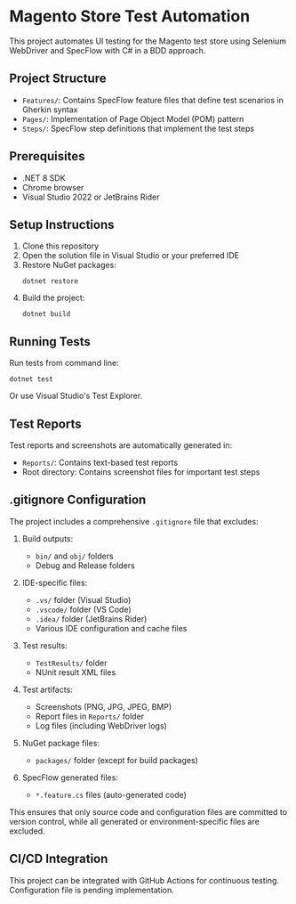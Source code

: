 # Magento Store Test Automation

This project automates UI testing for the Magento test store using Selenium WebDriver and SpecFlow with C# in a BDD approach.

## Project Structure

- `Features/`: Contains SpecFlow feature files that define test scenarios in Gherkin syntax
- `Pages/`: Implementation of Page Object Model (POM) pattern
- `Steps/`: SpecFlow step definitions that implement the test steps

## Prerequisites

- .NET 8 SDK
- Chrome browser
- Visual Studio 2022 or JetBrains Rider

## Setup Instructions

1. Clone this repository
2. Open the solution file in Visual Studio or your preferred IDE
3. Restore NuGet packages:
   ```
   dotnet restore
   ```
4. Build the project:
   ```
   dotnet build
   ```

## Running Tests

Run tests from command line:
```
dotnet test
```

Or use Visual Studio's Test Explorer.

## Test Reports

Test reports and screenshots are automatically generated in:
- `Reports/`: Contains text-based test reports
- Root directory: Contains screenshot files for important test steps

## .gitignore Configuration

The project includes a comprehensive `.gitignore` file that excludes:

1. Build outputs:
   - `bin/` and `obj/` folders
   - Debug and Release folders

2. IDE-specific files:
   - `.vs/` folder (Visual Studio)
   - `.vscode/` folder (VS Code)
   - `.idea/` folder (JetBrains Rider)
   - Various IDE configuration and cache files

3. Test results:
   - `TestResults/` folder
   - NUnit result XML files

4. Test artifacts:
   - Screenshots (PNG, JPG, JPEG, BMP)
   - Report files in `Reports/` folder
   - Log files (including WebDriver logs)

5. NuGet package files:
   - `packages/` folder (except for build packages)

6. SpecFlow generated files:
   - `*.feature.cs` files (auto-generated code)

This ensures that only source code and configuration files are committed to version control, while all generated or environment-specific files are excluded.

## CI/CD Integration

This project can be integrated with GitHub Actions for continuous testing. Configuration file is pending implementation.